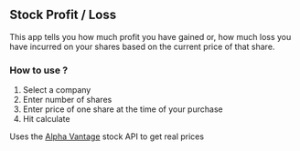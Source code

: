 ## Stock Profit / Loss

This app tells you how much profit you have gained or, how much loss you have incurred on your shares based on the current price of that share.

### How to use ?

1. Select a company
1. Enter number of shares
1. Enter price of one share at the time of your purchase
1. Hit calculate

Uses the [Alpha Vantage](https://www.alphavantage.co/) stock API to get real prices
